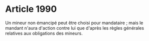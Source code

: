 # Article 1990

Un mineur non émancipé peut être choisi pour mandataire ; mais le mandant n'aura d'action contre lui que d'après les règles générales relatives aux obligations des mineurs.